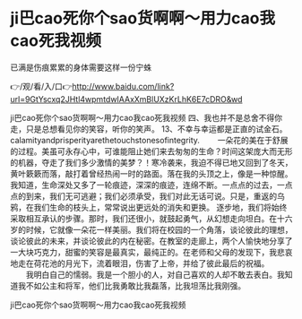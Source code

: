 # ji巴cao死你个sao货啊啊～用力cao我cao死我视频
已满是伤痕累累的身体需要这样一份宁蛛

👉/观/看/入/口👉http://www.baidu.com/link?url=9GtYscxq2JHtl4wpmtdwIAAxXmBlUXzKrLhK6E7cDRO&wd

ji巴cao死你个sao货啊啊～用力cao我cao死我视频	四、我也并不是总舍不得你走，只是总想看见你的笑容，听你的笑声。
	13、不幸与幸运都是正直的试金石。calamityandprisperityarethetouchstonesofintegrity.
　　一朵花的美在于舒展的过程。美虽可永存心中，可谁能阻止她们来去匆匆的生命？时间这架庞大而无形的机器，夺走了我们多少激情的美梦？！寒冷袭来，我迫不得已地又回到了冬天，黄叶簌簌而落，敲打着曾经热闹一时的路面。落在我的头顶之上，像是一种惊醒。我知道，生命深处又多了一轮痕迹，深深的痕迹，连绵不断。一点点的过去，一点点的到来，我们无可逃避；我们必须承受，我们对此无话可说。只是，重返的乌鸦，在我们生命的枝头上，常常说出更远处的消失和更换。
逐步地，我们将始终采取相互承认的步骤。那时，我们还很小，就鼓起勇气，从幻想走向坦白。在十六岁的时候，它就像一朵花一样美丽。我们将在校园的一个角落，谈论彼此的理想，谈论彼此的未来，并谈论彼此的内在秘密。在教室的走廊上，两个人愉快地分享了一大块巧克力，甜蜜的笑容是最真实，最纯正的。在老师和父母的发现下，我悲哀地走在荷花池的月光下，流着眼泪，伤害了上帝，并给了彼此最后的祝福。
　　我明白自己的懦弱。我是一个胆小的人，对自己喜欢的人却不敢去表白。我知道我不如公主和将军，他们比我勇敢比我磊落，比我坦荡比我刚强。

ji巴cao死你个sao货啊啊～用力cao我cao死我视频

